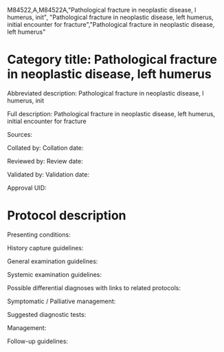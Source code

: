 M84522,A,M84522A,"Pathological fracture in neoplastic disease, l humerus, init", "Pathological fracture in neoplastic disease, left humerus, initial encounter for fracture","Pathological fracture in neoplastic disease, left humerus"
# Category title: Pathological fracture in neoplastic disease, left humerus

Abbreviated description: Pathological fracture in neoplastic disease, l humerus, init

Full description: Pathological fracture in neoplastic disease, left humerus, initial encounter for fracture

Sources:

Collated by:
Collation date:

Reviewed by:
Review date:

Validated by:
Validation date:

Approval UID:

# Protocol description

Presenting conditions:

History capture guidelines:

General examination guidelines:

Systemic examination guidelines:

Possible differential diagnoses with links to related protocols:

Symptomatic / Palliative management:

Suggested diagnostic tests:

Management:

Follow-up guidelines:
